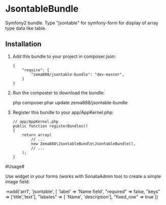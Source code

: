 JsontableBundle
===============

Symfony2 bundle. Type "jsontable" for symfony-form for display of array type data like table.

Installation
------------

1. Add this bundle to your project in composer.json:

	```
    {
        "require": {
            "zema888/jsontable-bundle": "dev-master",
        }
    }
    ```
    
2. Run the composter to download the bundle:

    php composer.phar update zema888/jsontable-bundle
    
3. Register this bundle to your app/AppKernel.php:

    ```
    // app/AppKernel.php
    public function registerBundles()
    {
        return array(
            // ...
            new Zema888\JsontableBundle\JsontableBundle(),
            // ...
        );
    }
    
#Usage#

Use widget in your forms (works with SonataAdmin too) to create a simple image field:

->add('arr1', 'jsontable', [
        'label' => 'Name field',
        "required" => false,
        "keys" => ['title','text'],
        "labeles" => [ 'Name', 'description'],
        "fixed_row" => true
    ])